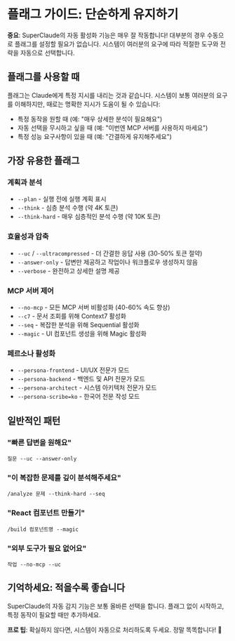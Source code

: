# 플래그 가이드: 단순하게 유지하기

**중요**: SuperClaude의 자동 활성화 기능은 매우 잘 작동합니다! 대부분의 경우 수동으로 플래그를 설정할 필요가 없습니다. 시스템이 여러분의 요구에 따라 적절한 도구와 전략을 자동으로 선택합니다.

## 플래그를 사용할 때

플래그는 Claude에게 특정 지시를 내리는 것과 같습니다. 시스템이 보통 여러분의 요구를 이해하지만, 때로는 명확한 지시가 도움이 될 수 있습니다:

- 특정 동작을 원할 때 (예: "매우 상세한 분석이 필요해요")
- 자동 선택을 무시하고 싶을 때 (예: "이번엔 MCP 서버를 사용하지 마세요")
- 특정 성능 요구사항이 있을 때 (예: "간결하게 유지해주세요")

## 가장 유용한 플래그

### 계획과 분석
- `--plan` - 실행 전에 실행 계획 표시
- `--think` - 심층 분석 수행 (약 4K 토큰)
- `--think-hard` - 매우 심층적인 분석 수행 (약 10K 토큰)

### 효율성과 압축
- `--uc` / `--ultracompressed` - 더 간결한 응답 사용 (30-50% 토큰 절약)
- `--answer-only` - 답변만 제공하고 작업이나 워크플로우 생성하지 않음
- `--verbose` - 완전하고 상세한 설명 제공

### MCP 서버 제어
- `--no-mcp` - 모든 MCP 서버 비활성화 (40-60% 속도 향상)
- `--c7` - 문서 조회를 위해 Context7 활성화
- `--seq` - 복잡한 분석을 위해 Sequential 활성화
- `--magic` - UI 컴포넌트 생성을 위해 Magic 활성화

### 페르소나 활성화
- `--persona-frontend` - UI/UX 전문가 모드
- `--persona-backend` - 백엔드 및 API 전문가 모드
- `--persona-architect` - 시스템 아키텍처 전문가 모드
- `--persona-scribe=ko` - 한국어 전문 작성 모드

## 일반적인 패턴

### "빠른 답변을 원해요"
```
질문 --uc --answer-only
```

### "이 복잡한 문제를 깊이 분석해주세요"
```
/analyze 문제 --think-hard --seq
```

### "React 컴포넌트 만들기"
```
/build 컴포넌트명 --magic
```

### "외부 도구가 필요 없어요"
```
작업 --no-mcp --uc
```

## 기억하세요: 적을수록 좋습니다

SuperClaude의 자동 감지 기능은 보통 올바른 선택을 합니다. 플래그 없이 시작하고, 특정 동작이 필요할 때만 추가하세요.

**프로 팁**: 확실하지 않다면, 시스템이 자동으로 처리하도록 두세요. 정말 똑똑합니다! 🎯